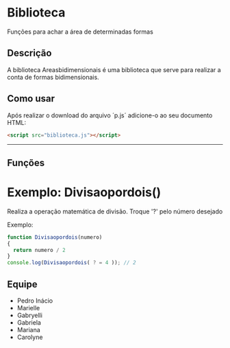 # Biblioteca
Funções para achar a área de determinadas formas

## Descrição

A biblioteca Areasbidimensionais é uma biblioteca que serve para realizar a conta de formas bidimensionais.

## Como usar

Após realizar o download do arquivo ´p.js´ adicione-o ao seu documento HTML:

```html
<script src="biblioteca.js"></script>
```
___________________________________________________________________________________________________________________
## Funções

# Exemplo: Divisaopordois()

Realiza a operação matemática de divisão.
Troque '?' pelo número desejado


Exemplo:

```js
function Divisaopordois(numero)
{
  return numero / 2
}
console.log(Divisaopordois( ? = 4 )); // 2

```

## Equipe

- Pedro Inácio
- Marielle
- Gabryelli
- Gabriela
- Mariana
- Carolyne
